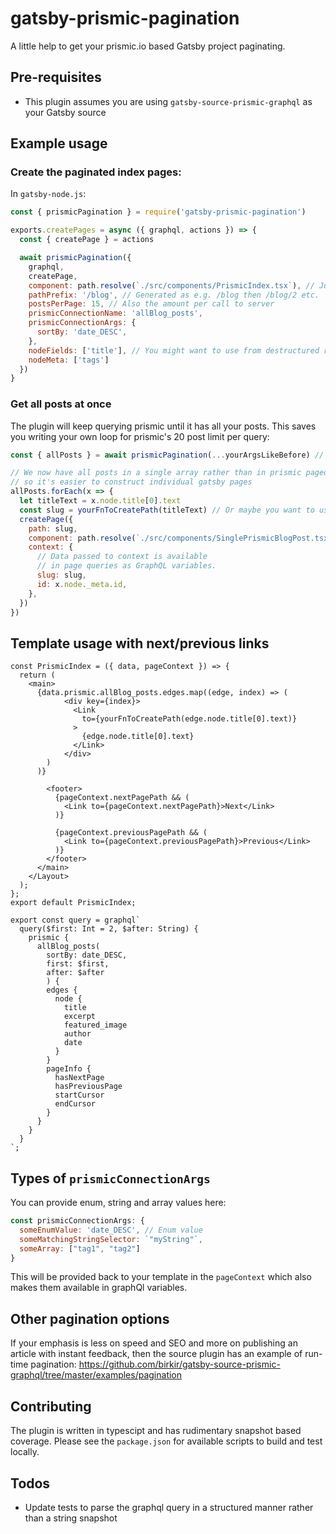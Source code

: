 # gatsby-prismic-pagination

A little help to get your prismic.io based Gatsby project paginating.

## Pre-requisites

- This plugin assumes you are using `gatsby-source-prismic-graphql` as your Gatsby source

## Example usage

### Create the paginated index pages:

In `gatsby-node.js`:

```js
const { prismicPagination } = require('gatsby-prismic-pagination')

exports.createPages = async ({ graphql, actions }) => {
  const { createPage } = actions

  await prismicPagination({
    graphql,
    createPage,
    component: path.resolve(`./src/components/PrismicIndex.tsx`), // Just like for createPage
    pathPrefix: '/blog', // Generated as e.g. /blog then /blog/2 etc.
    postsPerPage: 15, // Also the amount per call to server
    prismicConnectionName: 'allBlog_posts',
    prismicConnectionArgs: {
      sortBy: 'date_DESC',
    },
    nodeFields: ['title'], // You might want to use from destructured return later...
    nodeMeta: ['tags']
  })
}
```

### Get all posts at once

The plugin will keep querying prismic until it has all your posts. This saves you writing your own loop for prismic's 20 post limit per query:

```js
const { allPosts } = await prismicPagination(...yourArgsLikeBefore) // Still creates index pages

// We now have all posts in a single array rather than in prismic paged responses
// so it's easier to construct individual gatsby pages
allPosts.forEach(x => {
  let titleText = x.node.title[0].text
  const slug = yourFnToCreatePath(titleText) // Or maybe you want to use a UID?
  createPage({
    path: slug,
    component: path.resolve(`./src/components/SinglePrismicBlogPost.tsx`),
    context: {
      // Data passed to context is available
      // in page queries as GraphQL variables.
      slug: slug,
      id: x.node._meta.id,
    },
  })
})
```

## Template usage with next/previous links

```tsx
const PrismicIndex = ({ data, pageContext }) => {
  return (
    <main>
      {data.prismic.allBlog_posts.edges.map((edge, index) => (
            <div key={index}>
              <Link
                to={yourFnToCreatePath(edge.node.title[0].text)}
              >
                {edge.node.title[0].text}
              </Link>
            </div>
        )
      )}

        <footer>
          {pageContext.nextPagePath && (
            <Link to={pageContext.nextPagePath}>Next</Link>
          )}

          {pageContext.previousPagePath && (
            <Link to={pageContext.previousPagePath}>Previous</Link>
          )}
        </footer>
      </main>
    </Layout>
  );
};
export default PrismicIndex;

export const query = graphql`
  query($first: Int = 2, $after: String) {
    prismic {
      allBlog_posts(
        sortBy: date_DESC,
        first: $first,
        after: $after
        ) {
        edges {
          node {
            title
            excerpt
            featured_image
            author
            date
          }
        }
        pageInfo {
          hasNextPage
          hasPreviousPage
          startCursor
          endCursor
        }
      }
    }
  }
`;
```

## Types of `prismicConnectionArgs`

You can provide enum, string and array values here:

```js
const prismicConnectionArgs: {
  someEnumValue: 'date_DESC', // Enum value
  someMatchingStringSelector: `"myString"`,
  someArray: ["tag1", "tag2"]
}
```

This will be provided back to your template in the `pageContext` which also makes them available in graphQl variables.

## Other pagination options

If your emphasis is less on speed and SEO and more on publishing an article with instant feedback, then the source plugin has an example of run-time pagination: https://github.com/birkir/gatsby-source-prismic-graphql/tree/master/examples/pagination

## Contributing

The plugin is written in typescipt and has rudimentary snapshot based coverage. Please see the `package.json` for available scripts to build and test locally.

## Todos

- Update tests to parse the graphql query in a structured manner rather than a string snapshot
